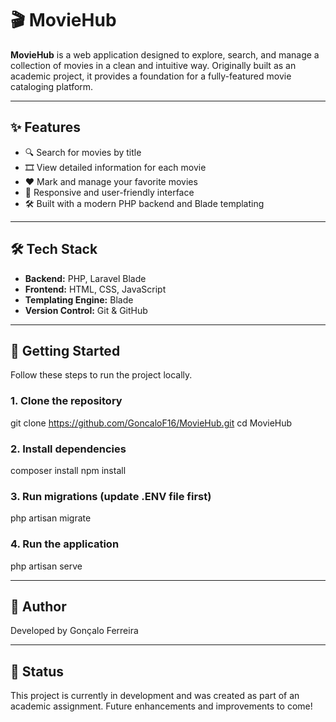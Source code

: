 # 🎬 MovieHub

**MovieHub** is a web application designed to explore, search, and manage a collection of movies in a clean and intuitive way. Originally built as an academic project, it provides a foundation for a fully-featured movie cataloging platform.

---

## ✨ Features

- 🔍 Search for movies by title
- 🎞️ View detailed information for each movie
- ❤️ Mark and manage your favorite movies
- 📱 Responsive and user-friendly interface
- 🛠️ Built with a modern PHP backend and Blade templating

---

## 🛠 Tech Stack

- **Backend:** PHP, Laravel Blade
- **Frontend:** HTML, CSS, JavaScript
- **Templating Engine:** Blade
- **Version Control:** Git & GitHub

---

## 🚀 Getting Started

Follow these steps to run the project locally.

### 1. Clone the repository

git clone https://github.com/GoncaloF16/MovieHub.git
cd MovieHub

### 2. Install dependencies

composer install
npm install

### 3. Run migrations (update .ENV file first)

php artisan migrate

### 4. Run the application

php artisan serve

---

## 👤 Author

Developed by Gonçalo Ferreira

---

## 🚧 Status

This project is currently in development and was created as part of an academic assignment. Future enhancements and improvements to come!

